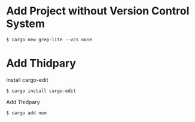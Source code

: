 # Add Project without Version Control System

```
$ cargo new grep-lite --vcs none
```

# Add Thidpary

Install cargo-edit
```
$ cargo install cargo-edit
```

Add Thidpary
```
$ cargo add num
```

